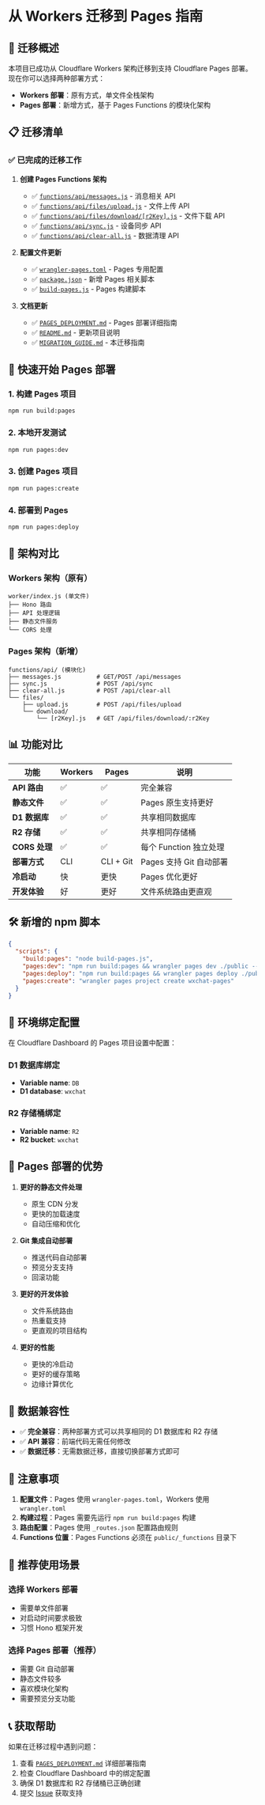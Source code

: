# 从 Workers 迁移到 Pages 指南

## 🎯 迁移概述

本项目已成功从 Cloudflare Workers 架构迁移到支持 Cloudflare Pages 部署。现在你可以选择两种部署方式：

- **Workers 部署**：原有方式，单文件全栈架构
- **Pages 部署**：新增方式，基于 Pages Functions 的模块化架构

## 📋 迁移清单

### ✅ 已完成的迁移工作

1. **创建 Pages Functions 架构**
   - ✅ [`functions/api/messages.js`](functions/api/messages.js) - 消息相关 API
   - ✅ [`functions/api/files/upload.js`](functions/api/files/upload.js) - 文件上传 API
   - ✅ [`functions/api/files/download/[r2Key].js`](functions/api/files/download/[r2Key].js) - 文件下载 API
   - ✅ [`functions/api/sync.js`](functions/api/sync.js) - 设备同步 API
   - ✅ [`functions/api/clear-all.js`](functions/api/clear-all.js) - 数据清理 API

2. **配置文件更新**
   - ✅ [`wrangler-pages.toml`](wrangler-pages.toml) - Pages 专用配置
   - ✅ [`package.json`](package.json) - 新增 Pages 相关脚本
   - ✅ [`build-pages.js`](build-pages.js) - Pages 构建脚本

3. **文档更新**
   - ✅ [`PAGES_DEPLOYMENT.md`](PAGES_DEPLOYMENT.md) - Pages 部署详细指南
   - ✅ [`README.md`](README.md) - 更新项目说明
   - ✅ [`MIGRATION_GUIDE.md`](MIGRATION_GUIDE.md) - 本迁移指南

## 🚀 快速开始 Pages 部署

### 1. 构建 Pages 项目
```bash
npm run build:pages
```

### 2. 本地开发测试
```bash
npm run pages:dev
```

### 3. 创建 Pages 项目
```bash
npm run pages:create
```

### 4. 部署到 Pages
```bash
npm run pages:deploy
```

## 🔄 架构对比

### Workers 架构（原有）
```
worker/index.js (单文件)
├── Hono 路由
├── API 处理逻辑
├── 静态文件服务
└── CORS 处理
```

### Pages 架构（新增）
```
functions/api/ (模块化)
├── messages.js          # GET/POST /api/messages
├── sync.js              # POST /api/sync
├── clear-all.js         # POST /api/clear-all
└── files/
    ├── upload.js        # POST /api/files/upload
    └── download/
        └── [r2Key].js   # GET /api/files/download/:r2Key
```

## 📊 功能对比

| 功能 | Workers | Pages | 说明 |
|------|---------|-------|------|
| **API 路由** | ✅ | ✅ | 完全兼容 |
| **静态文件** | ✅ | ✅ | Pages 原生支持更好 |
| **D1 数据库** | ✅ | ✅ | 共享相同数据库 |
| **R2 存储** | ✅ | ✅ | 共享相同存储桶 |
| **CORS 处理** | ✅ | ✅ | 每个 Function 独立处理 |
| **部署方式** | CLI | CLI + Git | Pages 支持 Git 自动部署 |
| **冷启动** | 快 | 更快 | Pages 优化更好 |
| **开发体验** | 好 | 更好 | 文件系统路由更直观 |

## 🛠️ 新增的 npm 脚本

```json
{
  "scripts": {
    "build:pages": "node build-pages.js",
    "pages:dev": "npm run build:pages && wrangler pages dev ./public --compatibility-date=2025-06-17 --d1=DB=wxchat --r2=R2=wxchat",
    "pages:deploy": "npm run build:pages && wrangler pages deploy ./public --project-name=wxchat-pages --compatibility-date=2025-06-17",
    "pages:create": "wrangler pages project create wxchat-pages"
  }
}
```

## 🔧 环境绑定配置

在 Cloudflare Dashboard 的 Pages 项目设置中配置：

### D1 数据库绑定
- **Variable name**: `DB`
- **D1 database**: `wxchat`

### R2 存储桶绑定
- **Variable name**: `R2`
- **R2 bucket**: `wxchat`

## 🌟 Pages 部署的优势

1. **更好的静态文件处理**
   - 原生 CDN 分发
   - 更快的加载速度
   - 自动压缩和优化

2. **Git 集成自动部署**
   - 推送代码自动部署
   - 预览分支支持
   - 回滚功能

3. **更好的开发体验**
   - 文件系统路由
   - 热重载支持
   - 更直观的项目结构

4. **更好的性能**
   - 更快的冷启动
   - 更好的缓存策略
   - 边缘计算优化

## 🔄 数据兼容性

- ✅ **完全兼容**：两种部署方式可以共享相同的 D1 数据库和 R2 存储
- ✅ **API 兼容**：前端代码无需任何修改
- ✅ **数据迁移**：无需数据迁移，直接切换部署方式即可

## 🚨 注意事项

1. **配置文件**：Pages 使用 `wrangler-pages.toml`，Workers 使用 `wrangler.toml`
2. **构建过程**：Pages 需要先运行 `npm run build:pages` 构建
3. **路由配置**：Pages 使用 `_routes.json` 配置路由规则
4. **Functions 位置**：Pages Functions 必须在 `public/_functions` 目录下

## 🎯 推荐使用场景

### 选择 Workers 部署
- 需要单文件部署
- 对启动时间要求极致
- 习惯 Hono 框架开发

### 选择 Pages 部署（推荐）
- 需要 Git 自动部署
- 静态文件较多
- 喜欢模块化架构
- 需要预览分支功能

## 📞 获取帮助

如果在迁移过程中遇到问题：

1. 查看 [`PAGES_DEPLOYMENT.md`](PAGES_DEPLOYMENT.md) 详细部署指南
2. 检查 Cloudflare Dashboard 中的绑定配置
3. 确保 D1 数据库和 R2 存储桶已正确创建
4. 提交 [Issue](https://github.com/flalad/wxchat/issues) 获取支持